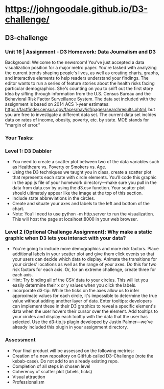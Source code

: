 # https://johngoodale.github.io/D3-challenge/

## D3-challenge
### Unit 16 | Assignment - D3 Homework: Data Journalism and D3

Background:
Welcome to the newsroom! You've just accepted a data visualization position for a major metro paper. You're tasked with analyzing the current trends shaping people's lives, as well as creating charts, graphs, and interactive elements to help readers understand your findings.
The editor wants to run a series of feature stories about the health risks facing particular demographics. She's counting on you to sniff out the first story idea by sifting through information from the U.S. Census Bureau and the Behavioral Risk Factor Surveillance System.
The data set included with the assignment is based on 2014 ACS 1-year estimates: https://factfinder.census.gov/faces/nav/jsf/pages/searchresults.xhtml, but you are free to investigate a different data set. The current data set incldes data on rates of income, obesity, poverty, etc. by state. MOE stands for "margin of error."

### Your Tasks:

### Level 1: D3 Dabbler
 - You need to create a scatter plot between two of the data variables such as Healthcare vs. Poverty or Smokers vs. Age.
 - Using the D3 techniques we taught you in class, create a scatter plot that represents each state with circle elements. You'll code this graphic in the app.js file of your homework directory—make sure you pull in the data from data.csv by using the d3.csv function. Your scatter plot should ultimately appear like the image at the top of this section.
 - Include state abbreviations in the circles.
 - Create and situate your axes and labels to the left and bottom of the chart.
 - Note: You'll need to use python -m http.server to run the visualization. This will host the page at localhost:8000 in your web browser.

### Level 2 (Optional Challenge Assignment): Why make a static graphic when D3 lets you interact with your data?
 - You're going to include more demographics and more risk factors. Place additional labels in your scatter plot and give them click events so that your users can decide which data to display. Animate the transitions for your circles' locations as well as the range of your axes. Do this for two risk factors for each axis. Or, for an extreme challenge, create three for each axis.
 - Hint: Try binding all of the CSV data to your circles. This will let you easily determine their x or y values when you click the labels.
 - Incorporate d3-tip: While the ticks on the axes allow us to infer approximate values for each circle, it's impossible to determine the true value without adding another layer of data. Enter tooltips: developers can implement these in their D3 graphics to reveal a specific element's data when the user hovers their cursor over the element. Add tooltips to your circles and display each tooltip with the data that the user has selected. Use the d3-tip.js plugin developed by Justin Palmer—we've already included this plugin in your assignment directory.

### Assessment
 - Your final product will be assessed on the following metrics:
 - Creation of a new repository on GitHub called D3-Challenge (note the kebab-case). Do not add to an already existing repo.
 - Completion of all steps in chosen level
 - Coherency of scatter plot (labels, ticks)
 - Visual attraction
 - Professionalism
